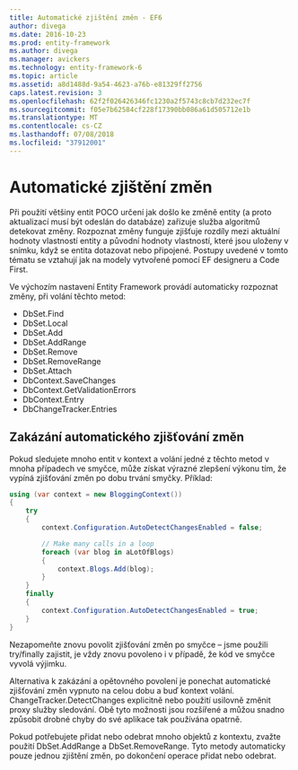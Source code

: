 ```yaml
---
title: Automatické zjištění změn - EF6
author: divega
ms.date: 2016-10-23
ms.prod: entity-framework
ms.author: divega
ms.manager: avickers
ms.technology: entity-framework-6
ms.topic: article
ms.assetid: a8d1488d-9a54-4623-a76b-e81329ff2756
caps.latest.revision: 3
ms.openlocfilehash: 62f2f026426346fc1230a2f5743c8cb7d232ec7f
ms.sourcegitcommit: f05e7b62584cf228f17390bb086a61d505712e1b
ms.translationtype: MT
ms.contentlocale: cs-CZ
ms.lasthandoff: 07/08/2018
ms.locfileid: "37912001"
---
```

# <a name="automatic-detect-changes"></a>Automatické zjištění změn
Při použití většiny entit POCO určení jak došlo ke změně entity (a proto aktualizací musí být odeslán do databáze) zařizuje služba algoritmů detekovat změny. Rozpoznat změny funguje zjišťuje rozdíly mezi aktuální hodnoty vlastností entity a původní hodnoty vlastností, které jsou uloženy v snímku, když se entita dotazovat nebo připojené. Postupy uvedené v tomto tématu se vztahují jak na modely vytvořené pomocí EF designeru a Code First.  

Ve výchozím nastavení Entity Framework provádí automaticky rozpoznat změny, při volání těchto metod:  

- DbSet.Find  
- DbSet.Local  
- DbSet.Add  
- DbSet.AddRange
- DbSet.Remove  
- DbSet.RemoveRange
- DbSet.Attach  
- DbContext.SaveChanges  
- DbContext.GetValidationErrors  
- DbContext.Entry  
- DbChangeTracker.Entries  

## <a name="disabling-automatic-detection-of-changes"></a>Zakázání automatického zjišťování změn  

Pokud sledujete mnoho entit v kontext a volání jedné z těchto metod v mnoha případech ve smyčce, může získat výrazné zlepšení výkonu tím, že vypíná zjišťování změn po dobu trvání smyčky. Příklad:  

``` csharp
using (var context = new BloggingContext())
{
    try
    {
        context.Configuration.AutoDetectChangesEnabled = false;

        // Make many calls in a loop
        foreach (var blog in aLotOfBlogs)
        {
            context.Blogs.Add(blog);
        }
    }
    finally
    {
        context.Configuration.AutoDetectChangesEnabled = true;
    }
}
```  

Nezapomeňte znovu povolit zjišťování změn po smyčce – jsme použili try/finally zajistit, je vždy znovu povoleno i v případě, že kód ve smyčce vyvolá výjimku.  

Alternativa k zakázání a opětovného povolení je ponechat automatické zjišťování změn vypnuto na celou dobu a buď kontext volání. ChangeTracker.DetectChanges explicitně nebo použití usilovně změnit proxy služby sledování. Obě tyto možnosti jsou rozšířené a můžou snadno způsobit drobné chyby do své aplikace tak používána opatrně.  

Pokud potřebujete přidat nebo odebrat mnoho objektů z kontextu, zvažte použití DbSet.AddRange a DbSet.RemoveRange. Tyto metody automaticky pouze jednou zjištění změn, po dokončení operace přidat nebo odebrat. 
